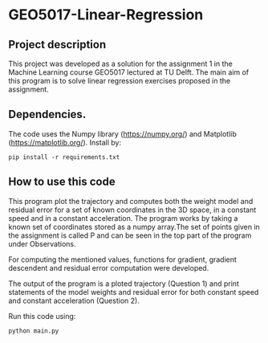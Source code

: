 # GEO5017-Linear-Regression

## Project description

This project was developed as a solution for the assignment 1 in the Machine Learning course GEO5017 lectured at TU Delft.
The main aim of this program is to solve linear regression exercises proposed in the assignment.

## Dependencies.

The code uses the Numpy library (https://numpy.org/) and Matplotlib (https://matplotlib.org/). Install by:

`pip install -r requirements.txt`

## How to use this code

This program plot the trajectory and computes both the weight model and residual error for a set of known coordinates in the 3D space, in a constant speed and in a constant acceleration. The program works by taking a known set of coordinates stored as a numpy array.The set of points given in the assignment is called P and can be seen in the top part of the program under Observations.

For computing the mentioned values, functions for gradient, gradient descendent and residual error computation were developed.

The output of the program is a ploted trajectory (Question 1) and print statements of the model weights and residual error for both constant speed and constant acceleration (Question 2).

Run this code using:

`python main.py`

